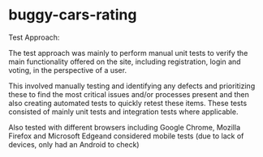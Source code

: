 # buggy-cars-rating
Test Approach:

The test approach was mainly to perform manual unit tests to verify the main functionality offered on the site, including registration, login and voting, in the perspective of a user.

This involved manually testing and identifying any defects and prioritizing these to find the most critical issues and/or processes present and then also creating automated tests to quickly retest these items.  These tests consisted of mainly unit tests and integration tests where applicable.

Also tested with different browsers including Google Chrome, Mozilla Firefox and Microsoft Edgeand considered mobile tests (due to lack of devices, only had an Android to check)
